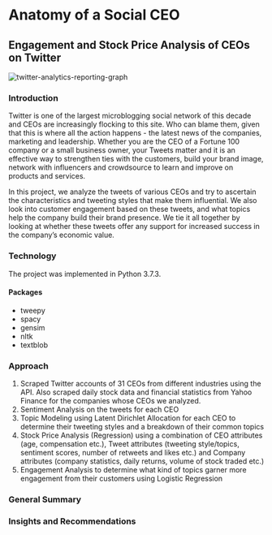 # Anatomy of a Social CEO
## Engagement and Stock Price Analysis of CEOs on Twitter
![twitter-analytics-reporting-graph](https://user-images.githubusercontent.com/44115595/72640913-7c9a7e80-392e-11ea-862c-6461e3a7b908.jpg)

### Introduction
Twitter is one of the largest microblogging social network of this decade and CEOs are increasingly flocking to this site. Who can blame them, given that this is where all the action happens - the latest news of the companies, marketing and leadership. Whether you are the CEO of a Fortune 100 company or a small business owner, your Tweets matter and it is an effective way to strengthen ties with the customers, build your brand image, network with influencers and crowdsource to learn and improve on products and services.

In this project, we analyze the tweets of various CEOs and try to ascertain the characteristics and tweeting styles that make them influential. We also look into customer engagement based on these tweets, and what topics help the company build their brand presence. We tie it all together by looking at whether these tweets offer any support for increased success in the company’s economic value. 
 
### Technology
The project was implemented in Python 3.7.3.

#### Packages
* tweepy
* spacy
* gensim
* nltk
* textblob

### Approach
1. Scraped Twitter accounts of 31 CEOs from different industries using the API. Also scraped daily stock data and financial statistics from Yahoo Finance for the companies whose CEOs we analyzed.
2. Sentiment Analysis on the tweets for each CEO
3. Topic Modeling using Latent Dirichlet Allocation for each CEO to determine their tweeting styles and a breakdown of their common topics
4. Stock Price Analysis (Regression) using a combination of CEO attributes (age, compensation etc.), Tweet attributes (tweeting style/topics, sentiment scores, number of retweets and likes etc.) and Company attributes (company statistics, daily returns, volume of stock traded etc.)
5. Engagement Analysis to determine what kind of topics garner more engagement from their customers using Logistic Regression

### General Summary

### Insights and Recommendations

